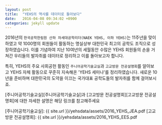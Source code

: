 ```yaml
---
layout: post
title:  "YEHS의 역사를 데이터로 돌아보다"
date:   2016-04-08 09:34:02 +0900
categories: jekyll update
---
```

2016년의 `한국공학한림원 산하 차세대공학리더(NAEK YEHS, 이하 YEHS)`는 11주년을 맞이하였고 약 1000명의 회원들이 활동하는 명실상부 대한민국 최고의 공학도 조직으로 성장하였습니다. 이를 기념하여 지난 10여년의 세월동안 수많은 YEHS 회원들의 손을 거쳐간 우리들의 발자취를 데이터로 정리하고 이를 돌아보고자 합니다. 

특히, YEHS의 주요 사회공헌 활동인 `주니어공학기술교실`과 `고교방문 전공설명회`를 알아보고 YEHS 자체 활동으로 꾸준히 지속해온 'YEHS 세미나'를 정리하였습니다. 새로운 10년을 준비하며 대한민국의 도약을 이끄는 국가대표 공학도들의 발자취를 함께 걸어보시죠.

[주니어공학기술교실][주니어공학기술교실]과 [고교방문 전공설명회][고교방문 전공설명회]에 대한 자세한 설명은 해당 링크를 참고해주세요

[주니어공학기술교실]: {{ site.url }}/yehsdata/assets/2016_YEHS_JEA.pdf
[고교방문 전공설명회]: {{ site.url }}/yehsdata/assets/2016_YEHS_EES.pdf


